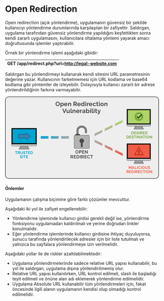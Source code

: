 # Open Redirection

Open redirection (açık yönlendirme), uygulamanın güvensiz bir şekilde kullanıcıyı yönlendirme durumlarında karşılaşılan bir zafiyettir. Saldırgan, uygulama tarafından güvensiz yönlendirme yapıldığını keşfettikten sonra kendi zararlı uygulamasını, kullanıcılara oltalama yöntemi yayarak amacı doğrultusunda işlemler yaptırabilir.

Örnek bir yönlendirme işlemi aşağıdaki gibidir:

| **GET /app/redirect.php?url=http://legal-website.com** |
| ------------------------------------------------------ |

Saldırgan bu yönlendirmeyi kullanarak kendi sitesini URL parametresinin değerine yazar. Kullanıcının farketmemesi için URL kodlama ve base64 kodlama gibi yöntemler de izleyebilir. Dolayısıyla kullanıcı zararlı bir adrese yönlendirildiğinin farkına varmayabilir.

![https://www.business2community.com/cybersecurity/web-based-application-security-part-1-open-redirection-vulnerability-02184231 adresinden alınmıştır.](<../.gitbook/assets/image (23).png>)

#### Önlemler

Uygulamanın çalışma biçimine göre farklı çözümler mevcuttur.

Aşağıdaki iki yol ile zafiyet engellenebilir:

* Yönlendirme işleminde kullanıcı girdisi gerekli değil ise, yönlendirme fonksiyonu uygulamadan kaldırılmalı ve yerine doğrudan linkler konulmalıdır.
* Eğer yönlendirme işlemlerinde kullanıcı girdisine ihtiyaç duyuluyorsa, sunucu tarafında yönlendirilecek adresler için bir liste tutulmalı ve yalnızca bu sayfalara yönlendirmeye izin verilmelidir.

Aşağıdaki yollar ile de riskler azaltılabilmektedir:

* Uygulama yönlendirmelerinde sadece relative URL yapısı kullanabilir, bu yol ile saldırgan, uygulama dışına yönlendirilmemiş olur.
* Relative URL yapısı kullanılırken, URL kontrol edilmeli, slash ile başladığı teyit edilmeli ve önüne alan adı eklenerek yönlendirme edilmelidir.
* Uygulama Absolute URL kullanabilir tüm yönlendirmeleri için, fakat öncesinde ilgili alanın uygulamanın kendisi olup olmadığı kontrol edilmelidir.
